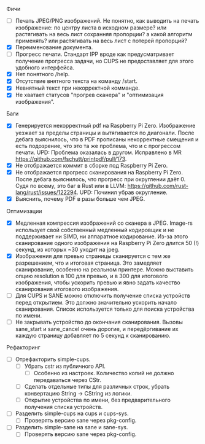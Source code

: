 Фичи

- [ ] Печать JPEG/PNG изображений.
    Не понятно, как выводить на печать изображение: по центру листа в исходном размере? или растягивать на весь лист сохранняя пропорции? а какой алгоритм применять? или растягивать на весь лист с потерей пропорций?
- [x] Переименование документа.
- [ ] Прогресс печати.
    Стандарт IPP вроде как предусматривает получение прогресса задачи, но CUPS не предоставляет для этого удобного интерфейса.
- [x] Нет понятного /help.
- [x] Отсутствие внятного текста на команду /start.
- [x] Невнятный текст при некорректной комманде.
- [x] Не хватает статусов "прогрев сканера" и "оптимизация изображения".

Баги

- [x] Генерируется некорректный pdf на Raspberry Pi Zero.
    Изображение уезжает за пределы страницы и вытягивается по диагонали.
    После дебага выяснилось, что в PDF прописаны некорректные смещения и есть подозрение, что это
    та же проблема, что и с прогрессом печати.
    UPD: Проблема оказалась в другом. Исправлено в MR https://github.com/fschutt/printpdf/pull/173. 
- [x] Не отображается коммит в сборке под Raspberry Pi Zero.
- [x] Не отображается прогресс сканирования на Raspberry Pi Zero.
    После дебага выяснилось, что прогресс при округлении даёт 0.
    Судя по всему, это баг в Rust или в LLVM: https://github.com/rust-lang/rust/issues/122294.
    UPD: Починил убрав округление.
- [x] Выяснить, почему PDF в разы больше чем JPEG.

Оптимизации

- [x] Медленная компрессия изображений со сканера в JPEG.
    Image-rs использует свой собственный медленный кодировщик и не поддерживает ни SIMD, ни аппаратное кодирование.
    Из-за этого сканирование одного изображения на Raspberry Pi Zero длится 50 (!) секунд, из которых ~30 уходит на jpeg.
- [x] Изображения для превью страницы сканируется с тем же разрешением, что и итоговая страница.
    Это замедляет сканирование, особенно на реальном принтере. Можно выставить опцию resolution в 100 для превью, и в 300 для итогового изображения,
    чтобы ускорить превью и явно задать качество сканирования итогового изображения. 
- [ ] Для CUPS и SANE можно отключить получение списка устройств перед открытием.
    Это должно значительно ускорить начало сканирования. Список используется только для поиска устройства по имени.
- [ ] Не закрывать устройство до окончания сканирования.
    Вызовы sane_start и sane_cancel очень дорогие, и передёргивание их каждую страницу добавляет по 5 секунд к сканированию.

Рефакторинг

- [ ] Отрефакторить simple-cups.
    - [ ] Убрать cstr из публичного API.
        - [ ] Особенно из настроек. Количество копий не должно передаваться через CStr. 
    - [ ] Сделать отдельные типы для различных строк, убрать конвертацию String -> CString из логики.
    - [ ] Открытие устройства по имени, без предварительного получения списка устройств.
- [ ] Разделить simple-cups на cups и cups-sys.
    - [ ] Проверять версию sane через pkg-config.
- [ ] Разделить simple-sane на sane и sane-sys.
    - [ ] Проверять версию sane через pkg-config.